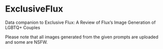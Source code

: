 # ExclusiveFlux

Data companion to Exclusive Flux: A Review of Flux’s Image Generation of LGBTQ+ Couples


Please note that all images generated from the given prompts are uploaded and some are NSFW.
